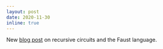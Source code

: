 ```yaml
---
layout: post
date: 2020-11-30
inline: true
---
```


New [blog post](https://www.dariosanfilippo.com/blog/2020/faust_recursive_circuits/) on recursive circuits and the Faust language.
